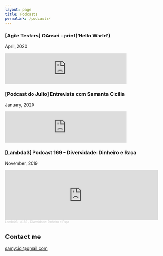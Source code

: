 ```yaml
---
layout: page
title: Podcasts
permalink: /podcasts/
---
```


### [Agile Testers] QAnsei - print(‘Hello World’)
April, 2020

<iframe src="https://anchor.fm/qansei/embed/episodes/printHello-World-ed4jui/a-a20jvmg" height="102px" width="400px" frameborder="0" scrolling="no"></iframe>


### [Podcast do Julio] Entrevista com Samanta Cicilia
January, 2020

<iframe src="https://anchor.fm/juliodelimas/embed/episodes/Episdio-1-Evoluo-da-minha-carreira--entrevista-com-Samanta-Cicilia-e-desafios-na-adoo-do-Cucumber-eain20/a-a1d0fo3" height="102px" width="400px" frameborder="0" scrolling="no"></iframe>

### [Lambda3] Podcast 169 – Diversidade: Dinheiro e Raça
November, 2019

<iframe width="100%" height="166" scrolling="no" frameborder="no" allow="autoplay" src="https://w.soundcloud.com/player/?url=https%3A//api.soundcloud.com/tracks/712790653&color=ff5500"></iframe><div style="font-size: 10px; color: #cccccc;line-break: anywhere;word-break: normal;overflow: hidden;white-space: nowrap;text-overflow: ellipsis; font-family: Interstate,Lucida Grande,Lucida Sans Unicode,Lucida Sans,Garuda,Verdana,Tahoma,sans-serif;font-weight: 100;"><a href="https://soundcloud.com/lambdatres" title="Lambda3" target="_blank" style="color: #cccccc; text-decoration: none;">Lambda3</a> · <a href="https://soundcloud.com/lambdatres/169-diversidade-dinheiro-e-raca" title="#169 - Diversidade: Dinheiro e Raça" target="_blank" style="color: #cccccc; text-decoration: none;">#169 - Diversidade: Dinheiro e Raça</a></div>

## Contact me

[samycici@gmail.com](mailto:samycici@gmail.com)
